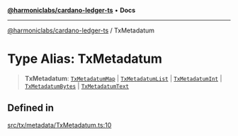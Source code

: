 [**@harmoniclabs/cardano-ledger-ts**](../README.md) • **Docs**

***

[@harmoniclabs/cardano-ledger-ts](../globals.md) / TxMetadatum

# Type Alias: TxMetadatum

> **TxMetadatum**: [`TxMetadatumMap`](../classes/TxMetadatumMap.md) \| [`TxMetadatumList`](../classes/TxMetadatumList.md) \| [`TxMetadatumInt`](../classes/TxMetadatumInt.md) \| [`TxMetadatumBytes`](../classes/TxMetadatumBytes.md) \| [`TxMetadatumText`](../classes/TxMetadatumText.md)

## Defined in

[src/tx/metadata/TxMetadatum.ts:10](https://github.com/HarmonicLabs/cardano-ledger-ts/blob/94dd590ffe94133126b0d8d49920fc7b002e1975/src/tx/metadata/TxMetadatum.ts#L10)
